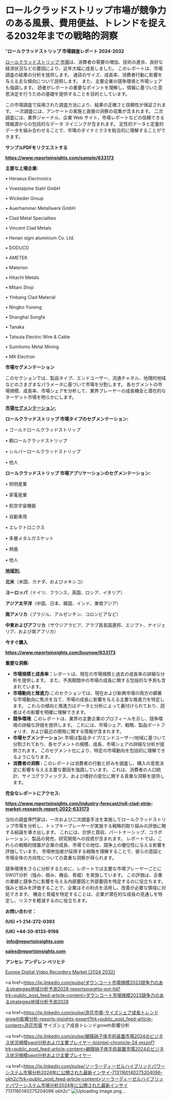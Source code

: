 # ロールクラッドストリップ市場が競争力のある風景、費用便益、トレンドを捉える2032年までの戦略的洞察

"<strong>ロールクラッドストリップ 市場調査レポート 2024-2032</strong>

<a href=https://www.reportsinsights.com/sample/633173>ロールクラッドストリップ 市場</a>は、消費者の需要の増加、技術の進歩、良好な経済状況などの要因により、近年大幅に成長しました。 このレポートは、市場調査の結果の分析を提供します。 通貨のサイズ、成長率、消費者行動に影響を与える主な傾向について説明します。 また、主要企業の競争環境と市場シェアも強調します。 読者がレポートの重要なポイントを理解し、情報に基づいた意思決定を行うための基礎を提供することを目的としています。

この市場調査で採用された調査方法により、結果の正確さと信頼性が保証されます。 一次調査には、アンケートの実施と直接の洞察の収集が含まれます。 二次調査には、業界ジャーナル、企業 Web サイト、市場レポートなどの信頼できる情報源からの包括的なデータ マイニングが含まれます。 定性的データと定量的データを組み合わせることで、市場のダイナミクスを総合的に理解することができます。

<strong><b>サンプルPDFをリクエストする</b></strong>

<a href=https://www.reportsinsights.com/sample/633173><strong><u>https://www.reportsinsights.com/sample/633173</u></strong></a>

<strong>主要な上場企業:</strong>

• Heraeus Electronics

• Voestalpine Stahl GmbH

• Wickeder Group

• Auerhammer Metallwerk GmbH

• Clad Metal Specialties

• Vincent Clad Metals

• Henan signi aluminium Co. Ltd.

• DODUCO

• AMETEK

• Materion

• Hitachi Metals

• Mitani Shoji

• Yinbang Clad Material

• Ningbo Yuneng

• Shanghai Songfa

• Tanaka

• Tatsuta Electric Wire & Cable

• Sumitomo Metal Mining

• MK Electron

<strong>市場セグメンテーション</strong>

このセクションでは、製品タイプ、エンドユーザー、流通チャネル、地理的地域などのさまざまなパラメータに基づいて市場を分割します。 各セグメントの市場規模、成長率、市場シェアを分析して、業界プレーヤーの成長機会と潜在的なターゲット市場を明らかにします。

<strong><u>市場セグメンテーション</u></strong><strong><u>:</u></strong>

<strong>ロールクラッドストリップ 市場タイプのセグメンテーション:</strong>

• ゴールドロールクラッドストリップ

• 銅ロールクラッドストリップ

• シルバーロールクラッドストリップ

• 他人

<strong>ロールクラッドストリップ 市場アプリケーションのセグメンテーション:</strong>

• 照明産業

• 家電産業

• 航空宇宙機器

• 自動車用

• エレクトロニクス

• 多層メタルガスケット

• 熱盾

• 他人

<strong><u>地域別</u></strong><strong><u>:</u></strong>

<strong>北米</strong>（米国、カナダ、およびメキシコ）

<strong>ヨーロッパ</strong>（ドイツ、フランス、英国、ロシア、イタリア）

<strong>アジア太平洋</strong>（中国、日本、韓国、インド、東南アジア）

<strong>南アメリカ</strong>（ブラジル、アルゼンチン、コロンビアなど）

<strong>中東およびアフリカ</strong>（サウジアラビア、アラブ首長国連邦、エジプト、ナイジェリア、および南アフリカ）

<strong>今すぐ購入</strong>

<a href=https://www.reportsinsights.com/buynow/633173><strong><u>https://www.reportsinsights.com/buynow/633173</u></strong></a>

<strong>重要な洞察:</strong>
<ul>
  <li><strong>市場規模と成長率：</strong>レポートは、現在の市場規模と過去の成長率の詳細な分析を提供します。 また、予測期間中の市場の成長に関する包括的な予測も含まれています。</li>
  <li><strong>市場動向と推進力:</strong>このセクションでは、現在および新興市場の両方の顕著な市場動向に焦点を当て、市場の成長に影響を与える主要な推進力を特定します。 これらの傾向と推進力はデータと分析によって裏付けられており、読者はその影響を明確に理解できます。</li>
  <li><strong>競争環境</strong>: このレポートは、業界の主要企業のプロフィールを示し、競争環境の詳細な評価を提供します。 これには、市場シェア、戦略、製品ポートフォリオ、および最近の開発に関する情報が含まれます。</li>
  <li><strong>市場セグメンテーション: </strong>市場は製品タイプ/エンドユーザー/地域に基づいて分割されており、各セグメントの規模、成長、市場シェアの詳細な分析が提供されます。 このセグメント化により、特定の市場動向を包括的に理解できるようになります。</li>
  <li><strong>消費者の洞察 : </strong>このレポートは消費者の行動と好みを調査し、購入の意思決定に影響を与える主要な要因を強調しています。 これは、消費者の人口統計、サイコグラフィックス、および嗜好の変化に関する貴重な洞察を提供します。</li>
</ul>
<strong>完全なレポートにアクセス:</strong>

<a href=https://www.reportsinsights.com/industry-forecast/roll-clad-strip-market-research-report-2022-633173><strong><u><b>https://www.reportsinsights.com/industry-forecast/roll-clad-strip-market-research-report-2022-633173</b></u></strong></a>

当社の調査専門家は、一次および二次調査手法を実施してロールクラッドストリップ市場を分析し、トップキープレーヤーが実施する戦略的取り組みの評価に関する結論を導き出します。 これには、合併と買収、パートナーシップ、コラボレーション、製品の発売、研究開発への投資が含まれます。 レポートでは、これらの戦略的措置が企業の成長、市場での地位、競争上の優位性に与える影響を評価しています。 市場参加者が採用する戦略を理解することで、彼らの意図と市場全体の方向性についての貴重な洞察が得られます。

競争環境をさらに分析するために、レポートでは主要な市場プレーヤーごとにSWOT分析（強み、弱み、機会、脅威）を実施しています。 この評価は、企業の業績と競争力に影響を与える内部要因と外部要因を特定するのに役立ちます。 強みと弱みを評価することで、企業はその利点を活用し、改善が必要な領域に対処できます。 機会と脅威を特定することは、企業が潜在的な成長の見通しを特定し、リスクを軽減するのに役立ちます。

<strong>お問い合わせ：</strong>

<strong>(US) +1-214-272-0393</strong>

<strong>(UK) +44-20-8133-9198</strong>

<strong> </strong><a href=info@reportsinsights.com><strong><u>info@reportsinsights.com</u></strong></a>

<a href=sales@reportsinsights.com><strong><u>sales@reportsinsights.com</u></strong></a>

<strong>アンセレ アンデレン ベリヒテ</strong>

<a href=https://www.linkedin.com/pulse/europe-digital-video-recorders-market-cagr-key-insights-myl0f/>Europe Digital Video Recorders Market [2024 2032]</a>

<a href=https://jp.linkedin.com/pulse/ダウンコート市場規模2023競争力のあるstrategies地域分析予測2028-reportsinsights-pvt-ltd?trk=public_post_feed-article-content>ダウンコート市場規模2023競争力のあるstrategies地域分析予測2028</a>

<a href=https://jp.linkedin.com/pulse/造花市場-サイズシェア成長トレンドgrowth影響分析-reports-insights-expert?trk=public_post_feed-article-content>造花市場 サイズシェア成長トレンドgrowth影響分析</a>

<a href=https://jp.linkedin.com/pulse/網膜硝子体手術装置市場2024のビジネス状況規模swot分析および主要プレイヤー-bizintel-chronicle-24-mszof?trk=public_post_feed-article-content>網膜硝子体手術装置市場2024のビジネス状況規模swot分析および主要プレイヤー</a>

<a href=https://jp.linkedin.com/pulse/ソーラーディーゼルハイブリッドパワーシステム市場分析2024年に公開された最新インサイ-7131160140275204096-okh2c?trk=public_post_feed-article-content>ソーラーディーゼルハイブリッドパワーシステム市場分析2024年に公開された最新インサイ 7131160140275204096 okh2c</a>"
![Uploading image.png…]()
